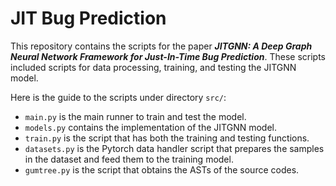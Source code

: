 # JIT Bug Prediction

This repository contains the scripts for the paper 
***JITGNN: A Deep Graph Neural Network
Framework for Just-In-Time Bug Prediction***. These scripts included scripts for data processing, training, and testing the JITGNN model.


Here is the guide to the scripts under directory `src/`:

* `main.py` is the main runner to train and test the model.
* `models.py` contains the implementation of the JITGNN model.
* `train.py` is the script that has both the training and testing functions.
* `datasets.py` is the Pytorch data handler script that prepares the samples in the dataset and feed them to the training model.
* `gumtree.py` is the script that obtains the ASTs of the source codes.